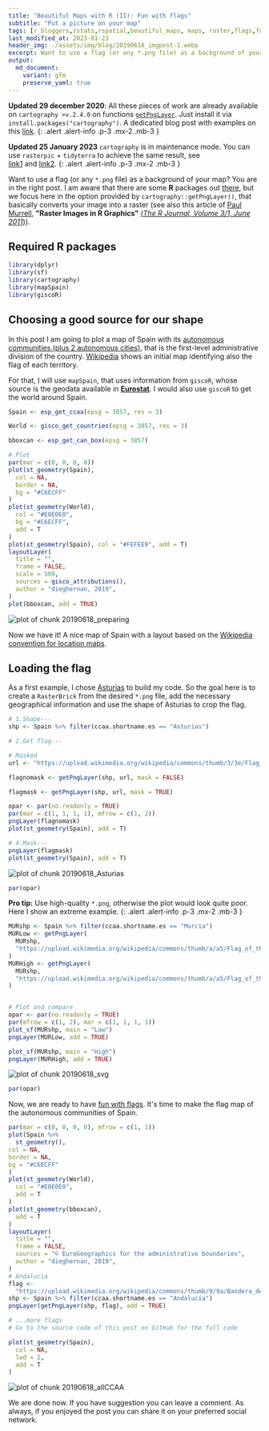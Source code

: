 ```yaml
---
title: "Beautiful Maps with R (II): Fun with flags"
subtitle: "Put a picture on your map"
tags: [r_bloggers,rstats,rspatial,beautiful_maps, maps, raster,flags,function, mapSpain, giscoR]
last_modified_at: 2023-01-23
header_img: ./assets/img/blog/20190618_imgpost-1.webp
excerpt: Want to use a flag (or any *.png file) as a background of your map? You are in the right post.
output: 
  md_document:
    variant: gfm
    preserve_yaml: true
---
```



**Updated 29 december 2020**: All these pieces of work are already available on `cartography >v.2.4.0` on functions [`getPngLayer`](http://riatelab.github.io/cartography/docs/reference/getPngLayer.html). Just install it via `install.packages("cartography")`. A dedicated blog post with examples on this [link](../202002_cartography1).
{: .alert .alert-info .p-3 .mx-2 .mb-3 }


**Updated 25 January 2023** `cartography` is in maintenance mode. You can use `rasterpic` + `tidyterra` to achieve the same result, see  
[link1](https://dieghernan.github.io/202201_maps-flags/) and [link2](https://dieghernan.github.io/202205_tidyterra/).
{: .alert .alert-info .p-3 .mx-2 .mb-3 }

Want to use a flag (or any `*.png` file) as a background of your map? You are in the right post. I am aware that there are some **R** packages out [there](https://github.com/RobertMyles/flagfillr), but we focus here in the option provided by `cartography::getPngLayer()`, that basically converts your image into a raster (see also this article of [Paul Murrell](https://www.stat.auckland.ac.nz/people/pmur002), **"Raster Images in R Graphics"** [(*The R Journal, Volume 3/1, June 2011*)](https://journal.r-project.org/archive/2011/RJ-2011-008/RJ-2011-008.pdf)). 


## Required R packages


```r
library(dplyr)
library(sf)
library(cartography)
library(mapSpain)
library(giscoR)
```

## Choosing a good source for our shape

In this post I am going to plot a map of Spain with its [autonomous communities (plus 2 autonomous cities)](https://en.wikipedia.org/wiki/Autonomous_communities_of_Spain), that is the first-level administrative division of the country. [Wikipedia](https://en.wikipedia.org/wiki/Autonomous_communities_of_Spain) shows an initial map identifying also the flag of each territory.

For that, I will use `mapSpain`, that uses information from `giscoR`, whose source is the geodata available in [**Eurostat**](https://ec.europa.eu/eurostat). I would also use `giscoR` to get the world around Spain.



```r
Spain <- esp_get_ccaa(epsg = 3857, res = 3)

World <- gisco_get_countries(epsg = 3857, res = 3)

bboxcan <- esp_get_can_box(epsg = 3857)

# Plot
par(mar = c(0, 0, 0, 0))
plot(st_geometry(Spain),
  col = NA,
  border = NA,
  bg = "#C6ECFF"
)
plot(st_geometry(World),
  col = "#E0E0E0",
  bg = "#C6ECFF",
  add = T
)
plot(st_geometry(Spain), col = "#FEFEE9", add = T)
layoutLayer(
  title = "",
  frame = FALSE,
  scale = 500,
  sources = gisco_attributions(),
  author = "dieghernan, 2019",
)
plot(bboxcan, add = TRUE)
```

![plot of chunk 20190618_preparing](https://dieghernan.github.io/assets/img/blog/20190618_preparing-1.webp)



Now we have it! A nice map of Spain with a layout based on the [Wikipedia convention for location maps](https://en.wikipedia.org/wiki/Wikipedia:WikiProject_Maps/Conventions/Location_maps).

## Loading the flag

As a first example, I chose [Asturias](https://en.wikipedia.org/wiki/Asturias) to build my code. So the goal here is to create a `RasterBrick` from the desired `*.png` file, add the necessary geographical information and use the shape of Asturias to crop the flag.


```r
# 1.Shape---
shp <- Spain %>% filter(ccaa.shortname.es == "Asturias")

# 2.Get flag---

# Masked
url <- "https://upload.wikimedia.org/wikipedia/commons/thumb/3/3e/Flag_of_Asturias.svg/800px-Flag_of_Asturias.svg.png"

flagnomask <- getPngLayer(shp, url, mask = FALSE)

flagmask <- getPngLayer(shp, url, mask = TRUE)

opar <- par(no.readonly = TRUE)
par(mar = c(1, 1, 1, 1), mfrow = c(1, 2))
pngLayer(flagnomask)
plot(st_geometry(Spain), add = T)

# 4.Mask---
pngLayer(flagmask)
plot(st_geometry(Spain), add = T)
```

![plot of chunk 20190618_Asturias](https://dieghernan.github.io/assets/img/blog/20190618_Asturias-1.webp)

```r
par(opar)
```



<i class="fa fa-star"></i> **Pro tip:** Use high-quality `*.png`, otherwise the plot would look quite poor. Here I show an extreme example.
{: .alert .alert-info .p-3 .mx-2 .mb-3 }


```r
MURshp <- Spain %>% filter(ccaa.shortname.es == "Murcia")
MURLow <- getPngLayer(
  MURshp,
  "https://upload.wikimedia.org/wikipedia/commons/thumb/a/a5/Flag_of_the_Region_of_Murcia.svg/100px-Flag_of_the_Region_of_Murcia.svg.png"
)
MURHigh <- getPngLayer(
  MURshp,
  "https://upload.wikimedia.org/wikipedia/commons/thumb/a/a5/Flag_of_the_Region_of_Murcia.svg/1200px-Flag_of_the_Region_of_Murcia.svg.png"
)


# Plot and compare
opar <- par(no.readonly = TRUE)
par(mfrow = c(1, 2), mar = c(1, 1, 1, 1))
plot_sf(MURshp, main = "Low")
pngLayer(MURLow, add = TRUE)

plot_sf(MURshp, main = "High")
pngLayer(MURHigh, add = TRUE)
```

![plot of chunk 20190618_svg](https://dieghernan.github.io/assets/img/blog/20190618_svg-1.webp)

```r
par(opar)
```


Now, we are ready to have [fun with flags](https://the-big-bang-theory.com/fun_with_flags/). It's time to make the flag map of the autonomous communities of Spain.



```r
par(mar = c(0, 0, 0, 0), mfrow = c(1, 1))
plot(Spain %>%
  st_geometry(),
col = NA,
border = NA,
bg = "#C6ECFF"
)
plot(st_geometry(World),
  col = "#E0E0E0",
  add = T
)
plot(st_geometry(bboxcan),
  add = T
)
layoutLayer(
  title = "",
  frame = FALSE,
  sources = "© EuroGeographics for the administrative boundaries",
  author = "dieghernan, 2019",
)
# Andalucia
flag <-
  "https://upload.wikimedia.org/wikipedia/commons/thumb/9/9a/Bandera_de_Andalucia.svg/1000px-Bandera_de_Andalucia.svg.png"
shp <- Spain %>% filter(ccaa.shortname.es == "Andalucía")
pngLayer(getPngLayer(shp, flag), add = TRUE)

# ...more flags
# Go to the source code of this post on GitHub for the full code

plot(st_geometry(Spain),
  col = NA,
  lwd = 2,
  add = T
)
```

![plot of chunk 20190618_allCCAA](https://dieghernan.github.io/assets/img/blog/20190618_allCCAA-1.webp)

We are done now. If you have suggestion you can leave a comment. As always, if you enjoyed the post you can share it on your preferred social network.



